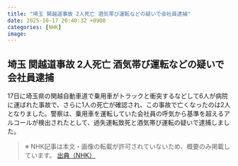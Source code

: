 ```yaml
---
title: "埼玉 関越道事故 2人死亡 酒気帯び運転などの疑いで会社員逮捕"
date: 2025-10-17 20:40:32 +0900
categories: [NHK]
image: 
---
```

## 埼玉 関越道事故 2人死亡 酒気帯び運転などの疑いで会社員逮捕

17日に埼玉県の関越自動車道で乗用車がトラックと衝突するなどして6人が病院に運ばれた事故で、さらに1人の死亡が確認され、この事故で亡くなったのは2人となりました。警察は、乗用車を運転していた会社員の呼気から基準を超えるアルコールが検出されたとして、過失運転致死と酒気帯び運転の疑いで逮捕しました。

> ※ NHK記事は本文・画像の転載が許可されていないため、概要のみ掲載しています。
[出典（NHK）](http://www3.nhk.or.jp/news/html/20251018/k10014952551000.html)
